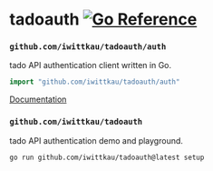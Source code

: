 tadoauth [![Go Reference](https://pkg.go.dev/badge/github.com/iwittkau/tadoauth.svg)](https://pkg.go.dev/github.com/iwittkau/tadoauth)
===

### `github.com/iwittkau/tadoauth/auth`

tado API authentication client written in Go.

```go
import "github.com/iwittkau/tadoauth/auth"
```

[Documentation](https://pkg.go.dev/github.com/iwittkau/tadoauth)

### `github.com/iwittkau/tadoauth`

tado API authentication demo and playground.

```
go run github.com/iwittkau/tadoauth@latest setup
```
